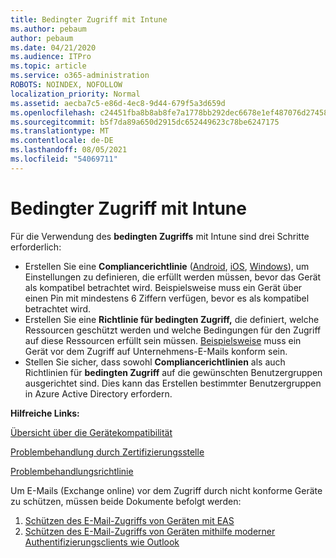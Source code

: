 ```yaml
---
title: Bedingter Zugriff mit Intune
ms.author: pebaum
author: pebaum
ms.date: 04/21/2020
ms.audience: ITPro
ms.topic: article
ms.service: o365-administration
ROBOTS: NOINDEX, NOFOLLOW
localization_priority: Normal
ms.assetid: aecba7c5-e86d-4ec8-9d44-679f5a3d659d
ms.openlocfilehash: c24451fba8b8ab8fe7a1778bb292dec6678e1ef487076d27458c9aeb4963c683
ms.sourcegitcommit: b5f7da89a650d2915dc652449623c78be6247175
ms.translationtype: MT
ms.contentlocale: de-DE
ms.lasthandoff: 08/05/2021
ms.locfileid: "54069711"
---
```

# <a name="conditional-access-with-intune"></a>Bedingter Zugriff mit Intune

Für die Verwendung des  **bedingten Zugriffs**  mit Intune sind drei Schritte erforderlich:

- Erstellen Sie eine **Compliancerichtlinie** ([Android](https://docs.microsoft.com/intune/compliance-policy-create-android), [iOS](https://docs.microsoft.com/intune/compliance-policy-create-ios), [Windows](https://docs.microsoft.com//intune/compliance-policy-create-windows)), um Einstellungen zu definieren, die erfüllt werden müssen, bevor das Gerät als kompatibel betrachtet wird. Beispielsweise muss ein Gerät über einen Pin mit mindestens 6 Ziffern verfügen, bevor es als kompatibel betrachtet wird.
- Erstellen Sie eine **Richtlinie für bedingten Zugriff,**  die definiert, welche Ressourcen geschützt werden und welche Bedingungen für den Zugriff auf diese Ressourcen erfüllt sein müssen.  [Beispielsweise](https://docs.microsoft.com/intune/tutorial-protect-email-on-unmanaged-devices#create-conditional-access-policies)  muss ein Gerät vor dem Zugriff auf Unternehmens-E-Mails konform sein.
- Stellen Sie sicher, dass sowohl **Compliancerichtlinien**  als auch Richtlinien für  **bedingten Zugriff**  auf die gewünschten Benutzergruppen ausgerichtet sind. Dies kann das Erstellen bestimmter Benutzergruppen in Azure Active Directory erfordern.

**Hilfreiche Links:**

[Übersicht über die Gerätekompatibilität](https://docs.microsoft.com/intune/device-compliance-get-started)

[Problembehandlung durch Zertifizierungsstelle](https://docs.microsoft.com/intune/troubleshoot-conditional-access)

[Problembehandlungsrichtlinie](https://docs.microsoft.com/troubleshoot/mem/intune/troubleshoot-policies-in-microsoft-intune)

Um E-Mails (Exchange online) vor dem Zugriff durch nicht konforme Geräte zu schützen, müssen beide Dokumente befolgt werden:

1. [Schützen des E-Mail-Zugriffs von Geräten mit EAS](https://docs.microsoft.com/intune/tutorial-protect-email-on-unmanaged-devices)
2. [Schützen des E-Mail-Zugriffs von Geräten mithilfe moderner Authentifizierungsclients wie Outlook](https://docs.microsoft.com/intune/tutorial-protect-email-on-enrolled-devices)